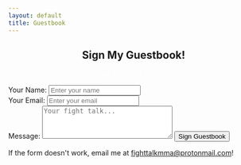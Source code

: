 ```yaml
---
layout: default
title: Guestbook
---
```

<center>
    <h2>Sign My Guestbook!</h2>
    <p><font color="#FFFFFF">Type Your Thoughts Into The Void!</font></p>
</center>
<div class="guestbook-container">
    <form action="https://formspree.io/f/xovlgdeg" method="POST">
        <label>Your Name: <input type="text" name="name" placeholder="Enter your name"></label><br>
        <label>Your Email: <input type="email" name="email" placeholder="Enter your email"></label><br>
        <label>Message: <textarea name="message" rows="4" cols="30" placeholder="Your fight talk..."></textarea></label>
        <input type="submit" value="Sign Guestbook">
    </form>
    <p>If the form doesn't work, email me at <a href="mailto:fighttalkmma@protonmail.com">fighttalkmma@protonmail.com</a>!</p>
</div>
